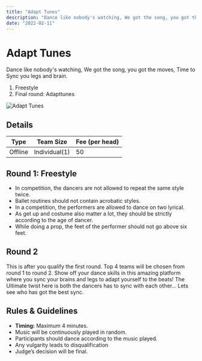 ```yaml
---
title: "Adapt Tunes"
description: "‌Dance like nobody's watching, ‌We got the song, you got the moves, time to sync you legs and brain."
date: "2022-02-11"
---
```


# Adapt Tunes

‌Dance like nobody's watching, ‌We got the song, you got the moves,
Time to Sync you legs and brain.

1. Freestyle
2. Final round: Adapttunes

<img src="/posters/25.png" alt="Adapt Tunes" class="w-full lg:w-48 object-cover" />

## Details

| Type    | Team Size     | Fee (per head) |
| ------- | ------------- | -------------- |
| Offline | Individual(1) | 50             |

## Round 1: Freestyle

-   In competition, the dancers are not allowed to repeat the same style twice.
-   Ballet routines should not contain acrobatic styles.
-   In a competition, the performers are allowed to dance on two lyrical.
-   As get up and costume also matter a lot, they should be strictly according to the age of dancer.
-   While doing a prop, the feet of the performer should not go above six feet.

## Round 2

This is after you qualify the first round. Top 4 teams will be chosen from round 1 to round 2.
Show off your dance skills in this amazing platform where you sync your brains and legs to adapt yourself to the beats!
The Ultimate twist here is both the dancers has to sync with each other... Lets see who has got the best sync.

## Rules & Guidelines

-   **Timing:** Maximum 4 minutes.
-   Music will be continuously played in random.
-   Participants should dance according to the music played.
-   Any vulgarity leads to disqualification
-   Judge’s decision will be final.

